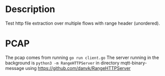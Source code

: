 # Description

Test http file extraction over multiple flows with range header (unordered).

# PCAP

The pcap comes from running `go run client.go`
The server running in the background is `python3 -m RangeHTTPServer`
in directory mqtt-binary-message using https://github.com/danvk/RangeHTTPServer
